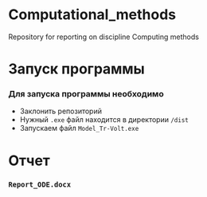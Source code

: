# Computational_methods
 Repository for reporting on discipline Computing methods
 
 
 
 Запуск программы
=====================
 
 ### Для запуска программы необходимо 
 
 
* Заклонить репозиторий
* Нужный `.exe` файл находится в директории `/dist`
* Запускаем файл `Model_Tr-Volt.exe`
 
 
 Отчет 
=====================

### **`Report_ODE.docx`**
